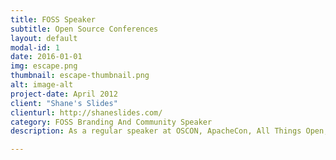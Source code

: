 ```yaml
---
title: FOSS Speaker
subtitle: Open Source Conferences
layout: default
modal-id: 1
date: 2016-01-01
img: escape.png
thumbnail: escape-thumbnail.png
alt: image-alt
project-date: April 2012
client: "Shane's Slides"
clienturl: http://shaneslides.com/
category: FOSS Branding And Community Speaker
description: As a regular speaker at OSCON, ApacheCon, All Things Open, Community Leadership Summit, and Open Source Summit, I can bring effective messages about open source use, participation, and leadership to your team.

---
```

